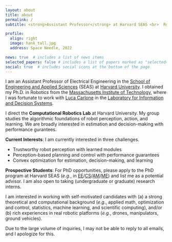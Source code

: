 ```yaml
---
layout: about
title: about
permalink: /
subtitle: <strong>Assistant Professor</strong> at Harvard SEAS <br>  Robotics, Vision, Control, Optimization, Learning

profile:
  align: right
  image: hank_tall.jpg
  address: Space Needle, 2022

news: true  # includes a list of news items
selected_papers: false # includes a list of papers marked as "selected={true}"
social: true  # includes social icons at the bottom of the page
---
```


I am an Assistant Professor of Electrical Engineering in the [School of Engineering and Applied Sciences](https://www.seas.harvard.edu/) (SEAS) at [Harvard University](https://www.harvard.edu/). I obtained my Ph.D. in Robotics from the [Massachusetts Institute of Technology](https://mit.edu/), where I was fortunate to work with [Luca Carlone](https://lucacarlone.mit.edu/) in the [Laboratory for Information and Decision Systems](https://lids.mit.edu/). 

<!-- I am currently a research scientist in the [NVIDIA Autonomous Vehicle Research Group](https://nvr-avg.github.io/) led by [Marco Pavone](https://web.stanford.edu/~pavone/).  -->

<!-- <span style="color:red">We have research intern positions all year at NVIDIA Autonomous Vehicle Research. If you are a PhD student interested in developing safety assurances and robustness guarantees for perception systems, or in general vehicle autonomy, feel free to contact me or other research scientists in the group.</span> -->

I direct the **Computational Robotics Lab** at Harvard University. My group studies the algorithmic foundations of robot perception, action, and learning. We are broadly interested in estimation and decision-making with performance gurantees. 

<!-- the **algorithmic foundations** of robot perception, action, and learning. Our vision is to enable **safe and trustworthy autonomy** for a broad range of high-integrity robotics applications, by designing **tractable and provably correct algorithms** that enjoy rigorous performance guarantees, developing **fast implementations**, and validating them on **real robotic systems**. -->

**Current Interests**: I am currently interested in three challenges. 
- Trustworthy robot perception with learned modules
- Perception-based planning and control with performance guarantees
- Convex optimization for estimation, decision-making, and learning 

<!-- Read more about some of these topics in the sample [research statement](https://hankyang94.github.io/assets/pdf/Research_Statement_Generic.pdf) (November 2021). -->

**Prospective Students**: For PhD opportunities, please apply to the PhD program at Harvard SEAS (*e.g.*, in [EE](https://seas.harvard.edu/electrical-engineering/graduate-programs/how-apply)/[CS](https://seas.harvard.edu/computer-science/graduate-programs/how-apply)/[AM](https://seas.harvard.edu/applied-mathematics/graduate-program/how-apply)/[ME](https://seas.harvard.edu/materials-science-mechanical-engineering/graduate-program/how-apply)) and list me as a potential advisor. I am also open to taking (undergraduate or graduate) research interns.

<!-- **Postdoc Fellow**: We have open Postdoc Fellow positions in Learning, Optimization, Control, and/or Robotics. Please apply [here](https://academicpositions.harvard.edu/postings/12212). -->

I am interested in working with self-motivated candidates with (a) a strong theoretical and computational background (*e.g.*, applied math, optimization and control, statistics, machine learning, and scientific computing), and/or (b) rich experiences in real robotic platforms (*e.g.*, drones, manipulators, ground vehicles).

Due to the large volume of inquiries, I may not be able to reply to all emails, and I apologize for this.

